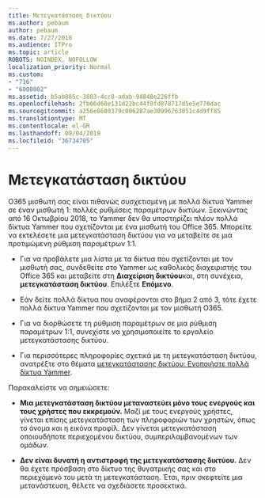 ```yaml
---
title: Μετεγκατάσταση δικτύου
ms.author: pebaum
author: pebaum
ms.date: 7/27/2018
ms.audience: ITPro
ms.topic: article
ROBOTS: NOINDEX, NOFOLLOW
localization_priority: Normal
ms.custom:
- "716"
- "6000002"
ms.assetid: b5ab885c-3803-4cc8-adab-94848e226ffb
ms.openlocfilehash: 2fb66d68e131d22bc44f0fd878717d5e5e776dac
ms.sourcegitcommit: a256e8680379c006287ae30996763051c4d9ff85
ms.translationtype: MT
ms.contentlocale: el-GR
ms.lasthandoff: 09/04/2019
ms.locfileid: "36734705"
---
```

# <a name="network-migration"></a>Μετεγκατάσταση δικτύου

O365 μισθωτή σας είναι πιθανώς συσχετισμένη με πολλά δίκτυα Yammer σε έναν μισθωτή 1: πολλές ρυθμίσεις παραμέτρων δικτύων. Ξεκινώντας από 16 Οκτωβρίου 2018, το Yammer δεν θα υποστηρίζει πλέον πολλά δίκτυα Yammer που σχετίζονται με ένα μισθωτή του Office 365. Μπορείτε να εκτελέσετε μια μετεγκατάσταση δικτύου για να μεταβείτε σε μια προτιμώμενη ρύθμιση παραμέτρων 1:1.
  
- Για να προβάλετε μια λίστα με τα δίκτυα που σχετίζονται με τον μισθωτή σας, συνδεθείτε στο Yammer ως καθολικός διαχειριστής του Office 365 και μεταβείτε στη **Διαχείριση δικτύου**και, στη συνέχεια, **μετεγκατάσταση δικτύου**. Επιλέξτε **Επόμενο**.

- Εάν δείτε πολλά δίκτυα που αναφέρονται στο βήμα 2 από 3, τότε έχετε πολλά δίκτυα Yammer που σχετίζονται με τον μισθωτή O365.

- Για να διορθώσετε τη ρύθμιση παραμέτρων σε μια ρύθμιση παραμέτρων 1:1, συνεχίστε να χρησιμοποιείτε το εργαλείο μετεγκατάστασης δικτύου.

- Για περισσότερες πληροφορίες σχετικά με τη μετεγκατάσταση δικτύου, ανατρέξτε στο θέματα [μετεγκατάστασης δικτύου: Ενοποιήστε πολλά δίκτυα Yammer](https://docs.microsoft.com/yammer/configure-your-yammer-network/consolidate-multiple-yammer-networks).

Παρακαλείστε να σημειώσετε:
  
- **Μια μετεγκατάσταση δικτύου μεταναστεύει μόνο τους ενεργούς και τους χρήστες που εκκρεμούν.** Μαζί με τους ενεργούς χρήστες, γίνεται επίσης μετεγκατάσταση των πληροφοριών των χρηστών, όπως το όνομα και η εικόνα προφίλ. Δεν γίνεται μετεγκατάσταση οποιουδήποτε περιεχομένου δικτύου, συμπεριλαμβανομένων των ομάδων.

- **Δεν είναι δυνατή η αντιστροφή της μετεγκατάστασης δικτύου.** Δεν θα έχετε πρόσβαση στο δίκτυο της θυγατρικής σας και στο περιεχόμενό του μετά τη μετεγκατάσταση. Έτσι, πριν σκεφτείτε μια μετανάστευση, θέλετε να σχεδιάσετε προσεκτικά.
